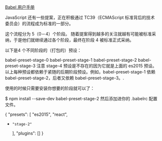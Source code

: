 
[Babel 用户手册](https://github.com/thejameskyle/babel-handbook/blob/master/translations/zh-Hans/user-handbook.md#toc-babel-core)


JavaScript 还有一些提案，正在积极通过 TC39（ECMAScript 标准背后的技术委员会）的流程成为标准的一部分。

这个流程分为 5（0－4）个阶段。 随着提案得到越多的关注就越有可能被标准采纳，于是他们就继续通过各个阶段，最终在阶段 4 被标准正式采纳。

以下是4 个不同阶段的（打包的）预设：

babel-preset-stage-0
babel-preset-stage-1
babel-preset-stage-2
babel-preset-stage-3
注意 stage-4 预设是不存在的因为它就是上面的 es2015 预设。
以上每种预设都依赖于紧随的后期阶段预设。例如，babel-preset-stage-1 依赖 babel-preset-stage-2，后者又依赖 babel-preset-stage-3。.

使用的时候只需要安装你想要的阶段就可以了：

$ npm install --save-dev babel-preset-stage-2
然后添加进你的 .babelrc 配置文件。

  {
    "presets": [
      "es2015",
      "react",
+     "stage-2"
    ],
    "plugins": []
  }
